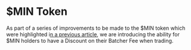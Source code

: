 # $MIN Token

As part of  a series of improvements to be made to the $MIN token which were highlighted i[n a previous article](https://minswap-labs.medium.com/minomics-research-part-1-exploring-tokenomic-models-and-revenue-sources-dd59c434e38f), we are introducing the ability for $MIN holders to have a Discount on their Batcher Fee when trading.&#x20;
